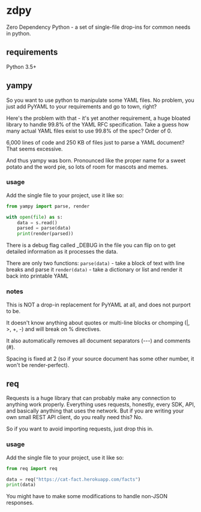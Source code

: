 # zdpy

Zero Dependency Python - a set of single-file drop-ins for common needs in python.

## requirements

Python 3.5+

## yampy

So you want to use python to manipulate some YAML files. No problem, you just add PyYAML to your requirements and go to town, right?

Here's the problem with that - it's yet another requirement, a huge bloated library to handle 99.8% of the YAML RFC specification. Take a guess how many actual YAML files exist to use 99.8% of the spec? Order of 0.

6,000 lines of code and 250 KB of files just to parse a YAML document? That seems excessive.

And thus yampy was born. Pronounced like the proper name for a sweet potato and the word pie, so lots of room for mascots and memes.

### usage

Add the single file to your project, use it like so:

```python
from yampy import parse, render

with open(file) as s:
    data = s.read()
    parsed = parse(data)
    print(render(parsed))
```

There is a debug flag called \_DEBUG in the file you can flip on to get detailed information as it processes the data.

There are only two functions:
`parse(data)` - take a block of text with line breaks and parse it
`render(data)` - take a dictionary or list and render it back into printable YAML

### notes

This is NOT a drop-in replacement for PyYAML at all, and does not purport to be. 

It doesn't know anything about quotes or multi-line blocks or chomping (|, >, +, -) and will break on % directives.

It also automatically removes all document separators (---) and comments (#).

Spacing is fixed at 2 (so if your source document has some other number, it won't be render-perfect).

## req

Requests is a huge library that can probably make any connection to anything work properly. Everything uses requests, honestly, every SDK, API, and basically anything that uses the network. But if you are writing your own small REST API client, do you really need this? No.

So if you want to avoid importing requests, just drop this in.

### usage

Add the single file to your project, use it like so:

```python
from req import req

data = req("https://cat-fact.herokuapp.com/facts")
print(data)
```

You might have to make some modifications to handle non-JSON responses.
